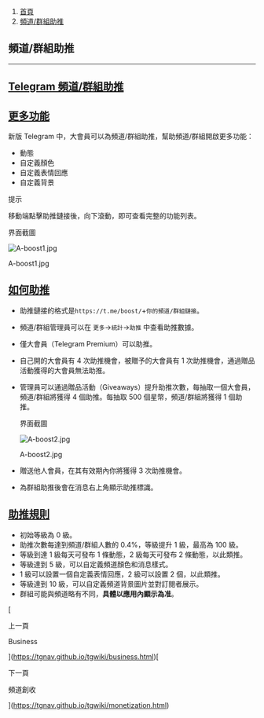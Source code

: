 1.  [首頁](https://tgnav.github.io/tgwiki/)
2.  [頻道/群組助推](https://tgnav.github.io/tgwiki/boost.html)

## 頻道/群組助推

---

## [Telegram 頻道/群組助推](#telegram頻道-群組助推)

## [更多功能](#更多功能)

新版 Telegram 中，大會員可以為頻道/群組助推，幫助頻道/群組開啟更多功能：

- 動態
- 自定義顏色
- 自定義表情回應
- 自定義背景

提示

移動端點擊助推鏈接後，向下滾動，即可查看完整的功能列表。

界面截圖

![A-boost1.jpg](https://cdn.jsdelivr.net/gh/tgwiki/images/A/boost1.jpg)

A-boost1.jpg

## [如何助推](#如何助推)

- 助推鏈接的格式是`https://t.me/boost/`+`你的頻道/群組鏈接`。
- 頻道/群組管理員可以在 `更多`\->`統計`\->`助推` 中查看助推數據。
- 僅大會員（Telegram Premium）可以助推。
- 自己開的大會員有 4 次助推機會，被贈予的大會員有 1 次助推機會，通過贈品活動獲得的大會員無法助推。
- 管理員可以通過贈品活動（Giveaways）提升助推次數，每抽取一個大會員，頻道/群組將獲得 4 個助推。每抽取 500 個星幣，頻道/群組將獲得 1 個助推。

  界面截圖

  ![A-boost2.jpg](https://cdn.jsdelivr.net/gh/tgwiki/images/A/boost2.jpg)

  A-boost2.jpg

- 贈送他人會員，在其有效期內你將獲得 3 次助推機會。
- 為群組助推後會在消息右上角顯示助推標識。

## [助推規則](#助推規則)

- 初始等級為 0 級。
- 助推次數每達到頻道/群組人數的 0.4%，等級提升 1 級，最高為 100 級。
- 等級到達 1 級每天可發布 1 條動態，2 級每天可發布 2 條動態，以此類推。
- 等級達到 5 級，可以自定義頻道顏色和消息樣式。
- 1 級可以設置一個自定義表情回應，2 級可以設置 2 個，以此類推。
- 等級達到 10 級，可以自定義頻道背景圖片並對訂閱者展示。
- 群組可能與頻道略有不同，**具體以應用內顯示為准**。

[

上一頁

Business

](https://tgnav.github.io/tgwiki/business.html)[

下一頁

頻道創收

](https://tgnav.github.io/tgwiki/monetization.html)
